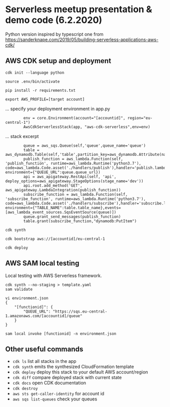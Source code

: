 
# Serverless meetup presentation & demo code (6.2.2020)

Python version inspired by typescript one from https://sanderknape.com/2019/05/building-serverless-applications-aws-cdk/

## AWS CDK setup and deployment

```
cdk init --language python
```
```
source .env/bin/activate
```
```
pip install -r requirements.txt
```
```
export AWS_PROFILE=[target account]
```

... specify your deployment environment in app.py 
```
        env = core.Environment(account="[accountid]", region="eu-central-1")
        AwsCdkServerlessStack(app, "aws-cdk-serverless",env=env)
```

... stack excerpt
```
        queue = aws_sqs.Queue(self,'queue',queue_name='queue')
        table = aws_dynamodb.Table(self,'table',partition_key=aws_dynamodb.Attribute(name='random',type=aws_dynamodb.AttributeType.NUMBER))
        publish_function = aws_lambda.Function(self, 'publish_function', runtime=aws_lambda.Runtime('python3.7'), code=aws_lambda.Code.asset('./handlers/publish'),handler='publish.lambda_handler', environment={"QUEUE_URL":queue.queue_url})
        api = aws_apigateway.RestApi(self, 'api', deploy_options=aws_apigateway.StageOptions(stage_name='dev'))
        api.root.add_method('GET', aws_apigateway.LambdaIntegration(publish_function))
        subscribe_function = aws_lambda.Function(self, 'subscribe_function', runtime=aws_lambda.Runtime('python3.7'), code=aws_lambda.Code.asset('./handlers/subscribe'),handler='subscribe.lambda_handler', environment={"TABLE_NAME":table.table_name},events=[aws_lambda_event_sources.SqsEventSource(queue)])
        queue.grant_send_messages(publish_function)
        table.grant(subscribe_function,"dynamodb:PutItem")
```

```
cdk synth
```
```
cdk bootstrap aws://[accountid]/eu-central-1
```
```
cdk deploy
```

## AWS SAM local testing

Local testing with AWS Serverless framework.

```
cdk synth --no-staging > template.yaml
sam validate
```
```
vi environment.json
{
    "[functionid]": {
        "QUEUE_URL": "https://sqs.eu-central-1.amazonaws.com/[accountid]/queue"
    }
}
```
```
sam local invoke [functionid] -n environment.json
```
## Other useful commands

 * `cdk ls`          list all stacks in the app
 * `cdk synth`       emits the synthesized CloudFormation template
 * `cdk deploy`      deploy this stack to your default AWS account/region
 * `cdk diff`        compare deployed stack with current state
 * `cdk docs`        open CDK documentation
 * `cdk destroy`
 * `aws sts get-caller-identity`    for account id
 * `aws sqs list-queues`            check your queues
